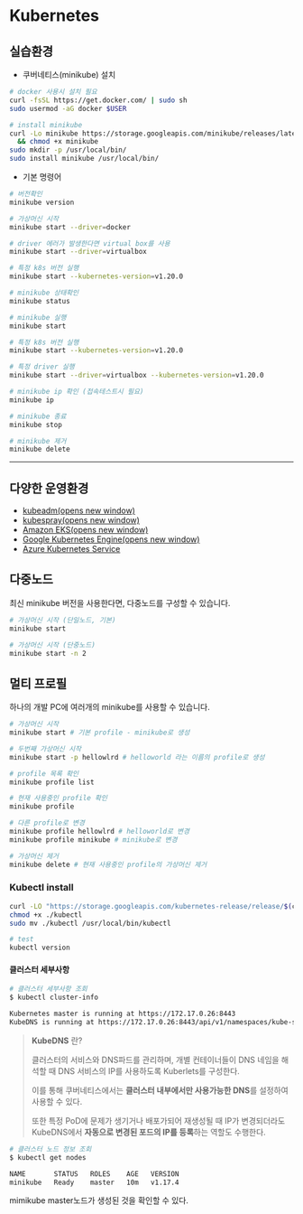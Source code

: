 # Kubernetes



## 실습환경

* 쿠버네티스(minikube) 설치

```bash
# docker 사용시 설치 필요
curl -fsSL https://get.docker.com/ | sudo sh
sudo usermod -aG docker $USER

# install minikube
curl -Lo minikube https://storage.googleapis.com/minikube/releases/latest/minikube-linux-amd64 \
  && chmod +x minikube
sudo mkdir -p /usr/local/bin/
sudo install minikube /usr/local/bin/
```



* 기본 명령어

```bash
# 버전확인
minikube version

# 가상머신 시작
minikube start --driver=docker

# driver 에러가 발생한다면 virtual box를 사용
minikube start --driver=virtualbox

# 특정 k8s 버전 실행
minikube start --kubernetes-version=v1.20.0

# minikube 상태확인
minikube status

# minikube 실행
minikube start

# 특정 k8s 버전 실행
minikube start --kubernetes-version=v1.20.0

# 특정 driver 실행
minikube start --driver=virtualbox --kubernetes-version=v1.20.0

# minikube ip 확인 (접속테스트시 필요)
minikube ip

# minikube 종료
minikube stop

# minikube 제거
minikube delete
```

---

## 다양한 운영환경

- [kubeadm(opens new window)](https://kubernetes.io/docs/setup/production-environment/tools/kubeadm/install-kubeadm/)
- [kubespray(opens new window)](https://github.com/kubernetes-sigs/kubespray)
- [Amazon EKS(opens new window)](https://aws.amazon.com/ko/eks)
- [Google Kubernetes Engine(opens new window)](https://cloud.google.com/kubernetes-engine)
- [Azure Kubernetes Service](https://docs.microsoft.com/ko-kr/azure/aks/)

##  다중노드

최신 minikube 버전을 사용한다면, 다중노드를 구성할 수 있습니다.

```sh
# 가상머신 시작 (단일노드, 기본)
minikube start

# 가상머신 시작 (단중노드)
minikube start -n 2
```

## 멀티 프로필

하나의 개발 PC에 여러개의 minikube를 사용할 수 있습니다.

```sh
# 가상머신 시작
minikube start # 기본 profile - minikube로 생성

# 두번째 가상머신 시작
minikube start -p hellowlrd # helloworld 라는 이름의 profile로 생성

# profile 목록 확인
minikube profile list

# 현재 사용중인 profile 확인
minikube profile

# 다른 profile로 변경
minikube profile hellowlrd # helloworld로 변경
minikube profile minikube # minikube로 변경

# 가상머신 제거
minikube delete # 현재 사용중인 profile의 가상머신 제거
```

### Kubectl install

```sh
curl -LO "https://storage.googleapis.com/kubernetes-release/release/$(curl -s https://storage.googleapis.com/kubernetes-release/release/stable.txt)/bin/linux/amd64/kubectl"
chmod +x ./kubectl
sudo mv ./kubectl /usr/local/bin/kubectl

# test
kubectl version
```



#### 클러스터 세부사항

```bash
# 클러스터 세부사항 조회
$ kubectl cluster-info
```

```bash
Kubernetes master is running at https://172.17.0.26:8443
KubeDNS is running at https://172.17.0.26:8443/api/v1/namespaces/kube-system/services/kube-dns:dns/proxy
```

>**KubeDNS** 란?
>
>클러스터의 서비스와 DNS파드를 관리하며, 개별 컨테이너들이 DNS 네임을 해석할 때 DNS 서비스의 IP를 사용하도록 Kuberlets를 구성한다.
>
>이를 통해 쿠버네티스에서는 **클러스터 내부에서만 사용가능한 DNS**를 설정하여 사용할 수 있다.
>
>또한 특정 PoD에 문제가 생기거나 배포가되어 재생성될 때 IP가 변경되더라도 KubeDNS에서 **자동으로 변경된 포드의 IP를 등록**하는 역할도 수행한다.



```bash
# 클러스터 노드 정보 조회
$ kubectl get nodes
```

```bash
NAME       STATUS   ROLES    AGE   VERSION
minikube   Ready    master   10m   v1.17.4
```

mimikube master노드가 생성된 것을 확인할 수 있다.

